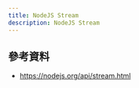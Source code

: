 ```yaml
---
title: NodeJS Stream
description: NodeJS Stream
---
```


<!-- NodeJS Socket 就是繼承 Stream.Duplex -->

## 參考資料

- https://nodejs.org/api/stream.html
